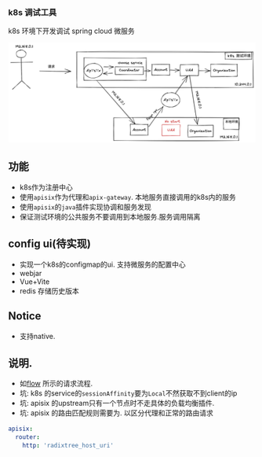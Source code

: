 ### k8s 调试工具

k8s 环境下开发调试 spring cloud 微服务

![示意](hint.png)

## 功能

- k8s作为注册中心
- 使用`apisix`作为代理和`apix-gateway`. 本地服务直接调用的k8s内的服务
- 使用`apisix`的`java`插件实现协调和服务发现
- 保证测试环境的公共服务不要调用到本地服务.服务调用隔离

## config ui(待实现)

- 实现一个k8s的configmap的ui. 支持微服务的配置中心
- webjar
- Vue+Vite
- redis 存储历史版本

## Notice

- 支持native.

## 说明.

- 如[flow](req-flow.puml) 所示的请求流程.
- 坑: k8s 的service的`sessionAffinity`要为`Local`不然获取不到client的ip
- 坑: apisix 的upstream只有一个节点时不走具体的负载均衡插件.
- 坑: apisix 的路由匹配规则需要为. 以区分代理和正常的路由请求

```yaml
apisix:
  router:
    http: 'radixtree_host_uri'
```